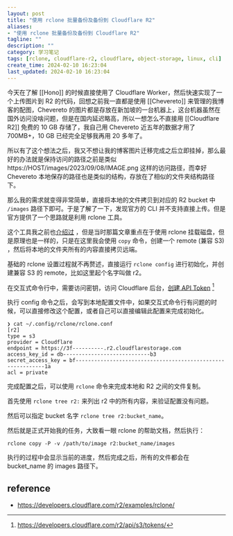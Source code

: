 ```yaml
---
layout: post
title: "使用 rclone 批量备份及备份到 Cloudflare R2"
aliases:
- "使用 rclone 批量备份及备份到 Cloudflare R2"
tagline: ""
description: ""
category: 学习笔记
tags: [rclone, cloudflare-r2, cloudflare, object-storage, linux, cli]
create_time: 2024-02-10 16:23:04
last_updated: 2024-02-10 16:23:04
---
```


今天在了解 [[Hono]] 的时候直接使用了 Cloudflare Worker，然后快速实现了一个上传图片到 R2 的代码，回想之前我一直都是使用 [[Chevereto]] 来管理的我博客的配图，Chevereto 的图片都是存放在新加坡的一台机器上，这台机器虽然在国外访问没啥问题，但是在国内延迟略高，所以一想怎么不直接用 [[Cloudflare R2]] 免费的 10 GB 存储了，我自己用 Chevereto 近五年的数据才用了 700MB+，10 GB 已经完全足够我再用 20 多年了。

所以有了这个想法之后，我又不想让我的博客图片迁移完成之后立即挂掉，那么最好的办法就是保持访问的路径之前是类似 https://HOST/images/2023/09/08/IMAGE.png 这样的访问路径，而幸好 Chevereto 本地保存的路径也是类似的结构，存放在了相似的文件夹结构路径下。

那么我的需求就变得非常简单，直接将本地的文件拷贝到对应的 R2 bucket 中 `/images` 路径下即可。于是了解了一下，发现官方的 CLI 并不支持直接上传。但是官方提供了一个思路就是利用 rclone 工具。

这个工具我之前也[介绍过](https://blog.einverne.info/post/2023/02/rclone-mount-remote-storage-vps.html) ，但是当时那篇文章重点在于使用 rclone 挂载磁盘，但是原理也是一样的，只是在这里我会使用 `copy` 命令，创建一个 remote (兼容 S3) ，然后将本地的文件夹所有的内容直接拷贝远端。

基础的 rclone 设置过程就不再赘述，直接运行 `rclone config` 进行初始化，并创建兼容 S3 的 remote，比如这里起个名字叫做 r2。

在交互式命令行中，需要访问密钥，访问 Cloudflare 后台，[创建 API Token](https://dash.cloudflare.com/?to=/:account/r2/api-tokens) [^1]

[^1]: <https://developers.cloudflare.com/r2/api/s3/tokens/>

执行 config 命令之后，会写到本地配置文件中，如果交互式命令行有问题的时候，可以直接修改这个配置，或者自己可以直接编辑此配置来完成初始化。

```
❯ cat ~/.config/rclone/rclone.conf
[r2]
type = s3
provider = Cloudflare
endpoint = https://3f----------.r2.cloudflarestorage.com
access_key_id = db----------------------------b3
secret_access_key = bf------------------------------------------------------------1a
acl = private
```

完成配置之后，可以使用 `rclone` 命令来完成本地和 R2 之间的文件复制。

首先使用 `rclone tree r2:` 来列出 r2 中的所有内容，来验证配置没有问题。

然后可以指定 bucket 名字 `rclone tree r2:bucket_name`。

然后就是正式开始我的任务，大致看一眼 rclone 的帮助文档，然后执行：

```
rclone copy -P -v /path/to/image r2:bucket_name/images
```

执行的过程中会显示当前的进度，然后完成之后，所有的文件都会在 bucket_name 的 images 路径下。

## reference

- <https://developers.cloudflare.com/r2/examples/rclone/>

